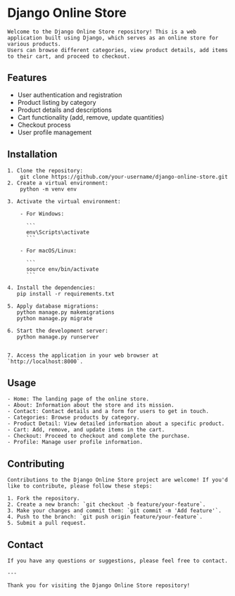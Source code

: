 # Django Online Store

    Welcome to the Django Online Store repository! This is a web application built using Django, which serves as an online store for various products. 
    Users can browse different categories, view product details, add items to their cart, and proceed to checkout.

## Features

  - User authentication and registration
  - Product listing by category
  - Product details and descriptions
  - Cart functionality (add, remove, update quantities)
  - Checkout process
  - User profile management

## Installation

    1. Clone the repository:
        git clone https://github.com/your-username/django-online-store.git
    2. Create a virtual environment:
        python -m venv env
    
    3. Activate the virtual environment:
    
        - For Windows:
        
          ```
          env\Scripts\activate
          ```
        
        - For macOS/Linux:
        
          ```
          source env/bin/activate
          ```
    
    4. Install the dependencies:
       pip install -r requirements.txt
    
    5. Apply database migrations:
       python manage.py makemigrations
       python manage.py migrate
    
    6. Start the development server:
       python manage.py runserver
    
    
    7. Access the application in your web browser at `http://localhost:8000`.

## Usage

    - Home: The landing page of the online store.
    - About: Information about the store and its mission.
    - Contact: Contact details and a form for users to get in touch.
    - Categories: Browse products by category.
    - Product Detail: View detailed information about a specific product.
    - Cart: Add, remove, and update items in the cart.
    - Checkout: Proceed to checkout and complete the purchase.
    - Profile: Manage user profile information.

## Contributing

    Contributions to the Django Online Store project are welcome! If you'd like to contribute, please follow these steps:
    
    1. Fork the repository.
    2. Create a new branch: `git checkout -b feature/your-feature`.
    3. Make your changes and commit them: `git commit -m 'Add feature'`.
    4. Push to the branch: `git push origin feature/your-feature`.
    5. Submit a pull request.


## Contact

    If you have any questions or suggestions, please feel free to contact.
    
    ---
    
    Thank you for visiting the Django Online Store repository!

